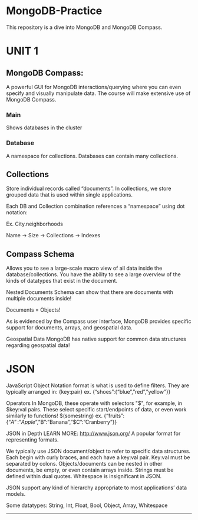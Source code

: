 # MongoDB-Practice

This repository is a dive into MongoDB and MongoDB Compass.

# UNIT 1
## MongoDB Compass:
A powerful GUI for MongoDB interactions/querying where you can even specify and visually manipulate data.
The course will make extensive use of MongoDB Compass.

### Main
Shows databases in the cluster

### Database
A namespace for collections. Databases can contain many collections.

## Collections
Store individual records called “documents”. In collections, we store grouped data that is used within single applications.

Each DB and Collection combination references a “namespace” using dot notation:

Ex. City.neighborhoods

Name -> Size -> Collections -> Indexes

## Compass Schema
Allows you to see a large-scale macro view of all data inside the database/collections. You have the ability to see a large overview of the kinds of datatypes that exist in the document.

Nested Documents
Schema can show that there are documents with multiple documents inside!

Documents = Objects!

As is evidenced by the Compass user interface, MongoDB provides specific support for documents, arrays, and geospatial data.

Geospatial Data
MongoDB has native support for common data structures regarding geospatial data!

# JSON
JavaScript Object Notation format is what is used to define filters. They are typically arranged in:
{key:pair}
ex. {“shoes”:{“blue”,”red”,”yellow”}}

Operators
In MongoDB, these operate with selectors "$", for example, in $key:val pairs. These select specific start/endpoints of data, or even work similarly to functions!
$(somestring)
ex. {“fruits”:{“$A”:”Apple”,”$B”:”Banana”,”$C”:”Cranberry”}}

JSON in Depth
LEARN MORE: http://www.json.org/
A popular format for representing formats.

We typically use JSON document/object to refer to specific data structures. Each begin with curly braces, and each have a key:val pair. Key:val must be separated by colons. Objects/documents can be nested in other documents, be empty, or even contain arrays inside. Strings must be defined within dual quotes. Whitespace is insignificant in JSON.

JSON support any kind of hierarchy appropriate to most applications’ data models.

Some datatypes:
String, Int, Float, Bool, Object, Array, Whitespace
_____________________________________________________
